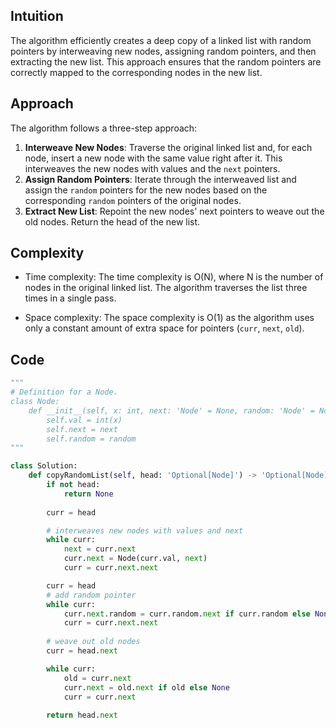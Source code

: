 ## Intuition

The algorithm efficiently creates a deep copy of a linked list with random pointers by interweaving new nodes, assigning random pointers, and then extracting the new list. This approach ensures that the random pointers are correctly mapped to the corresponding nodes in the new list.

## Approach

The algorithm follows a three-step approach:

1. **Interweave New Nodes**: Traverse the original linked list and, for each node, insert a new node with the same value right after it. This interweaves the new nodes with values and the `next` pointers.
2. **Assign Random Pointers**: Iterate through the interweaved list and assign the `random` pointers for the new nodes based on the corresponding `random` pointers of the original nodes.
3. **Extract New List**: Repoint the new nodes' next pointers to weave out the old nodes. Return the head of the new list.

## Complexity
- Time complexity:
The time complexity is O(N), where N is the number of nodes in the original linked list. The algorithm traverses the list three times in a single pass.

- Space complexity:
The space complexity is O(1) as the algorithm uses only a constant amount of extra space for pointers (`curr`, `next`, `old`).

## Code
```python
"""
# Definition for a Node.
class Node:
    def __init__(self, x: int, next: 'Node' = None, random: 'Node' = None):
        self.val = int(x)
        self.next = next
        self.random = random
"""

class Solution:
    def copyRandomList(self, head: 'Optional[Node]') -> 'Optional[Node]':
        if not head:
            return None
        
        curr = head

        # interweaves new nodes with values and next
        while curr:
            next = curr.next
            curr.next = Node(curr.val, next)
            curr = curr.next.next

        curr = head
        # add random pointer
        while curr:
            curr.next.random = curr.random.next if curr.random else None
            curr = curr.next.next
        
        # weave out old nodes
        curr = head.next

        while curr:
            old = curr.next
            curr.next = old.next if old else None
            curr = curr.next
        
        return head.next
```